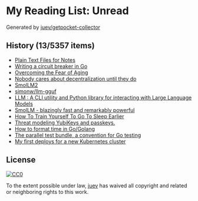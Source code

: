 # My Reading List: Unread

Generated by [juev/getpocket-collector](https://github.com/juev/getpocket-collector)

## History (13/5357 items)

- [Plain Text Files for Notes](https://ayos.blog/plain-text/)
- [Writing a circuit breaker in Go](https://rednafi.com/go/circuit_breaker/)
- [Overcoming the Fear of Aging](https://zenhabits.net/aging/)
- [Nobody cares about decentralization until they do](https://kyefox.com/nobody-cares-about-decentralization-until-they-do/)
- [SmolLM2](https://simonwillison.net/2024/Nov/2/smollm2/)
- [simonw/llm-gguf](https://github.com/simonw/llm-gguf)
- [LLM : A CLI utility and Python library for interacting with Large Language Models](https://llm.datasette.io/en/stable/)
- [SmolLM - blazingly fast and remarkably powerful](https://huggingface.co/blog/smollm)
- [How To Train Yourself To Go To Sleep Earlier](https://www.sleepfoundation.org/sleep-hygiene/how-to-go-to-sleep-earlier)
- [Threat modeling YubiKeys and passkeys.](https://yawnbox.is/blog/threat-modeling-yubikeys-and-passkeys/)
- [How to format time in Go/Golang](https://www.tural.pro/blogs/how-to-format-time-in-go-golang)
- [The parallel test bundle, a convention for Go testing](https://brandur.org/fragments/parallel-test-bundle)
- [My first deploys for a new Kubernetes cluster](https://xeiaso.net/notes/2024/essential-k8s/)

## License

[![CC0](https://mirrors.creativecommons.org/presskit/buttons/88x31/svg/cc-zero.svg)](https://creativecommons.org/publicdomain/zero/1.0/)

To the extent possible under law, [juev](https://github.com/juev) has waived all copyright and related or neighboring rights to this work.
